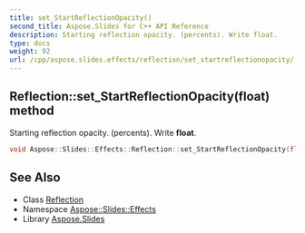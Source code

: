 ```yaml
---
title: set_StartReflectionOpacity()
second_title: Aspose.Slides for C++ API Reference
description: Starting reflection opacity. (percents). Write float.
type: docs
weight: 92
url: /cpp/aspose.slides.effects/reflection/set_startreflectionopacity/
---
```

## Reflection::set_StartReflectionOpacity(float) method


Starting reflection opacity. (percents). Write **float**.

```cpp
void Aspose::Slides::Effects::Reflection::set_StartReflectionOpacity(float value) override
```

## See Also

* Class [Reflection](./)
* Namespace [Aspose::Slides::Effects](../)
* Library [Aspose.Slides](../../)